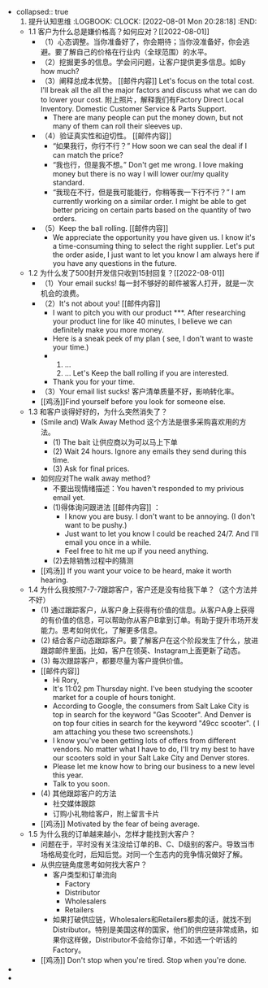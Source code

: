 - collapsed:: true
  1. 提升认知思维
  :LOGBOOK:
  CLOCK: [2022-08-01 Mon 20:28:18]
  :END:
	- 1.1 客户为什么总是嫌价格高？如何应对？[[2022-08-01]]
		- （1）心态调整。当你准备好了，你会期待；当你没准备好，你会逃避。要了解自己的价格在行业内（全球范围）的水平。
		- （2）挖掘更多的信息。学会问问题，让客户提供更多信息。如By how much?
		- （3）阐释总成本优势。 [[邮件内容]] Let's focus on the total cost. I'll break all the all the major factors and discuss what we can do to lower your cost. 附上照片，解释我们有Factory Direct Local Inventory. Domestic Customer Service & Parts Support.
			- There are many people can put the money down, but not many of them can roll their sleeves up.
		- （4）验证真实性和迫切性。 [[邮件内容]]
			- “如果我行，你行不行？” How soon we can seal the deal if I can match the price?
			- “我也行，但是我不想。” Don't get me wrong. I love making money but there is no way I will lower our/my quality standard.
			- “我现在不行，但是我可能能行，你稍等我一下行不行？” I am currently working on a similar order. I might be able to get better pricing on certain parts based on the quantity of two  orders.
		- （5）Keep the ball rolling. [[邮件内容]]
			- We appreciate the opportunity you have given us. I know it's a time-consuming thing to select the right supplier.  Let's put the order aside, I just want to let you know  I am always here if you have any questions in the future.
	- 1.2 为什么发了500封开发信只收到15封回复？[[2022-08-01]]
		- （1）Your email sucks! 每一封不够好的邮件被客人打开，就是一次机会的浪费。
		- （2）It's not about you! [[邮件内容]]
			- I want to pitch you with our product ***. After researching your product line for like 40 minutes, I believe we can definitely make you more money.
			- Here is a sneak peek of my plan ( see, I don't want to waste your time.)
			- 1. ...
			  2. ...
			  Let's Keep the ball rolling if you are interested.
			- Thank you for your time.
		- （3）Your email list sucks! 客户清单质量不好，影响转化率。
		- [[鸡汤]]Find yourself before you look for someone else.
	- 1.3 和客户谈得好好的，为什么突然消失了？
		- (Smile and) Walk Away Method 这个方法是很多采购喜欢用的方法。
			- (1) The bait 让供应商以为可以马上下单
			- (2) Wait 24 hours. Ignore any emails they send during this time.
			- (3) Ask for final prices.
		- 如何应对The walk away method?
			- 不要出现情绪描述：You haven't responded to my privious email yet.
			- (1)得体询问跟进法 [[邮件内容]] ：
				- I know you are busy. I don't want to be annoying. (I don't want to be pushy.)
				- Just want to let you know I could be reached 24/7. And I'll email you once in a while.
				- Feel free to hit me up if you need anything.
			- (2)去除销售过程中的猜测
		- [[鸡汤]] If you want your voice to be heard, make it worth hearing.
	- 1.4 为什么我按照7-7-7跟踪客户，客户还是没有给我下单？（这个方法并不好）
		- (1) 通过跟踪客户，从客户身上获得有价值的信息。从客户A身上获得的有价值的信息，可以帮助你从客户B拿到订单。有助于提升市场开发能力。思考如何优化，了解更多信息。
		- (2) 结合客户动态跟踪客户。要了解客户在这个阶段发生了什么，放进跟踪邮件里面。比如，客户在领英、Instagram上面更新了动态。
		- (3) 每次跟踪客户，都要尽量为客户提供价值。
		- [[邮件内容]]
			- Hi Rory,
			- It's 11:02 pm Thursday night. I've been studying the scooter market for a couple of hours tonight.
			- According to Google, the consumers from Salt Lake City is top in search for the keyword "Gas Scooter". And Denver is on top four cities in search for the keyword "49cc scooter". ( I am attaching you these two screenshots.)
			- I know you've been getting lots of offers from different vendors. No matter what I have to do, I'll try my best to  have our scooters sold in your Salt Lake City and Denver stores.
			- Please let me know how to bring our business to a new level this year.
			- Talk to you soon.
		- (4) 其他跟踪客户的方法
			- 社交媒体跟踪
			- 订购小礼物给客户，附上留言卡片
		- [[鸡汤]] Motivated by the fear of being average.
	- 1.5 为什么我的订单越来越小，怎样才能找到大客户？
		- 问题在于，平时没有关注没给订单的B、C、D级别的客户。导致当市场格局变化时，后知后觉。对同一个生态内的竞争情况做好了解。
		- 从供应链角度思考如何找大客户？
			- 客户类型和订单流向
				- Factory
				- Distributor
				- Wholesalers
				- Retailers
			- 如果打破供应链，Wholesalers和Retailers都卖的话，就找不到Distributor。特别是美国这样的国家，他们的供应链非常成熟，如果你这样做，Distributor不会给你订单，不如选一个听话的Factory。
		- [[鸡汤]] Don't stop when you're tired. Stop when you're done.
-
-